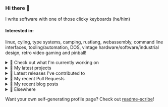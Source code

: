 ### Hi there 👋

I write software with one of those clicky keyboards (he/him)

#### Interested in:
linux, cyling, type systems, camping, rustlang, webassembly, command line interfaces, tooling/automation, DOS, vintage hardware/software/industrial design, retro video gaming and pinball!
<details><summary>👀 Check out what I'm currently working on</summary><br />

- [MetaMask/action-npm-publish](https://github.com/MetaMask/action-npm-publish) - GitHub Action to publish to NPM (2 days ago)
- [MetaMask/metamask-mobile](https://github.com/MetaMask/metamask-mobile) - Mobile web browser providing access to websites that use the Ethereum blockchain (3 days ago)
- [MetaMask/metamask-module-template](https://github.com/MetaMask/metamask-module-template) - A simple template repository for starting new modules in the latest MetaMask fashion. (1 week ago)
- [MetaMask/core](https://github.com/MetaMask/core) - This monorepo is a collection of packages used across multiple MetaMask clients (2 weeks ago)
- [rickycodes/win98config](https://github.com/rickycodes/win98config) - Example multi-boot setup for window98 (1 month ago)
</details>

<details><summary>🌱 My latest projects</summary><br />

- [rickycodes/misterfpga_font_randomizer](https://github.com/rickycodes/misterfpga_font_randomizer) - randomise the font setting for MiSTer FPGA
- [rickycodes/win98config](https://github.com/rickycodes/win98config) - Example multi-boot setup for window98
- [rickycodes/kitties](https://github.com/rickycodes/kitties) - micro site to browse CryptoKitties
- [rickycodes/pve-no-subscription](https://github.com/rickycodes/pve-no-subscription) - Proxmox VE No-Subscription Removal
- [rickycodes/ftse-rs](https://github.com/rickycodes/ftse-rs) - scrape and filter hl.co.uk market summaries
</details>

<details><summary>🔭 Latest releases I've contributed to</summary><br />

- [MetaMask/metamask-mobile](https://github.com/MetaMask/metamask-mobile) ([v6.5.0](https://github.com/MetaMask/metamask-mobile/releases/tag/v6.5.0), today) - Mobile web browser providing access to websites that use the Ethereum blockchain
- [MetaMask/metamask-extension](https://github.com/MetaMask/metamask-extension) ([v10.31.0](https://github.com/MetaMask/metamask-extension/releases/tag/v10.31.0), today) - :globe_with_meridians: :electric_plug: The MetaMask browser extension enables browsing Ethereum blockchain enabled websites
- [MetaMask/metamask-desktop](https://github.com/MetaMask/metamask-desktop) ([v0.1.0](https://github.com/MetaMask/metamask-desktop/releases/tag/v0.1.0), today) - 🖥️ The MetaMask Desktop app is a companion app that improves the overall performance of the MetaMask Extension Flask build
- [MetaMask/action-npm-publish](https://github.com/MetaMask/action-npm-publish) ([v3.2.0](https://github.com/MetaMask/action-npm-publish/releases/tag/v3.2.0), 2 weeks ago) - GitHub Action to publish to NPM
- [MetaMask/snaps](https://github.com/MetaMask/snaps) ([v0.33.1-flask.1](https://github.com/MetaMask/snaps/releases/tag/v0.33.1-flask.1), 2 weeks ago) - Extend the functionality of MetaMask using Snaps
</details>

<details><summary>🔨 My recent Pull Requests</summary><br />

- [Improve dry run output](https://github.com/MetaMask/action-npm-publish/pull/42) on [MetaMask/action-npm-publish](https://github.com/MetaMask/action-npm-publish) (today)
- [only run `final-text` if `slack-webhook-url` is defined](https://github.com/MetaMask/action-npm-publish/pull/41) on [MetaMask/action-npm-publish](https://github.com/MetaMask/action-npm-publish) (2 days ago)
- [fix(ci): Remove `restore-build` steps](https://github.com/MetaMask/metamask-mobile/pull/6442) on [MetaMask/metamask-mobile](https://github.com/MetaMask/metamask-mobile) (1 week ago)
- [Add Slack webhook config](https://github.com/MetaMask/metamask-module-template/pull/196) on [MetaMask/metamask-module-template](https://github.com/MetaMask/metamask-module-template) (1 week ago)
- [Add new input to support customising the Slack channel](https://github.com/MetaMask/action-npm-publish/pull/40) on [MetaMask/action-npm-publish](https://github.com/MetaMask/action-npm-publish) (2 weeks ago)
</details>

<details><summary>📜 My recent blog posts</summary><br />

- [Publishing my Website to the peer-to-peer Web](//ricky.codes/blog/posts/publishing-to-the-peer-to-peer-web/) (4 years ago)
</details>

<details><summary>🔗 Elsewhere</summary><br />

- Web: https://ricky.codes
- Twitter: https://twitter.com/rickycodes
- Blog: https://ricky.codes/blog
</details>

Want your own self-generating profile page? Check out [readme-scribe](https://github.com/muesli/readme-scribe)!

